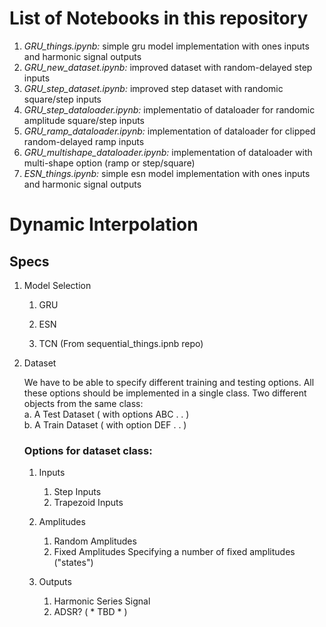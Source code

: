 # List of Notebooks in this repository

1. *GRU_things.ipynb:* simple gru model implementation with ones inputs and harmonic signal outputs
2. *GRU_new_dataset.ipynb:* improved dataset with random-delayed step inputs
3. *GRU_step_dataset.ipynb:* improved step dataset with randomic square/step inputs
4. *GRU_step_dataloader.ipynb:* implementatio of dataloader for randomic amplitude square/step inputs
5. *GRU_ramp_dataloader.ipynb:* implementation of dataloader for clipped random-delayed ramp inputs
6. *GRU_multishape_dataloader.ipynb:* implementation of dataloader with multi-shape option (ramp or step/square) 
7. *ESN_things.ipynb:* simple esn model implementation with ones inputs and harmonic signal outputs

# Dynamic Interpolation

## Specs

1. Model Selection
    1. GRU

    2. ESN

    3. TCN (From sequential_things.ipnb repo)

2. Dataset

    We have to be able to specify different training and testing options.
    All these options should be implemented in a single class.
    Two different objects from the same class:\
        a. A Test Dataset ( with options ABC . . )\
        b. A Train Dataset ( with option DEF . . )

    ### Options for dataset class:

    1. Inputs
        1. Step Inputs
        2. Trapezoid Inputs

    2. Amplitudes
        1. Random Amplitudes
        2. Fixed Amplitudes
            Specifying a number of fixed amplitudes ("states")

    3. Outputs
        1. Harmonic Series Signal
        2. ADSR? ( * TBD * )



